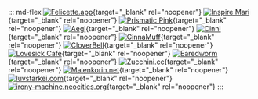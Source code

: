 ::: md-flex
[![Felicette.app](../images/neighbors/felicette.GIF)](https://felicette.app){target="_blank" rel="noopener"}
[![Inspire Mari](../images/neighbors/inspiremari.nl.gif)](https://inspiremari.nl){target="_blank" rel="noopener"}
[![Prismatic Pink](../images/neighbors/blog.prismatic.pink.gif)](https://blog.prismatic.pink){target="_blank" rel="noopener"}
[![Aegi](../images/neighbors/aegi.neocities.org.gif)](https://aegi.neocities.org){target="_blank" rel="noopener"}
[![Cinni](../images/neighbors/cinni.net.gif)](https://cinni.net){target="_blank" rel="noopener"}
[![CinnaMuff](../images/neighbors/cinnamuff.space.png)](https://cinnamuff.space){target="_blank" rel="noopener"}
[![CloverBell](../images/neighbors/cloverbell.neocities.org.gif)](https://cloverbell.neocities.org){target="_blank" rel="noopener"}
[![Lovesick Cafe](../images/neighbors/lovesick.cafe.png)](https://lovesick.cafe){target="_blank" rel="noopener"}
[![Earedworm](../images/neighbors/earedworm.neocities.org.gif)](https://earedworm.neocities.org){target="_blank" rel="noopener"}
[![Zucchini.cc](../images/neighbors/zucchini.cc.gif)](https://zucchini.cc){target="_blank" rel="noopener"}
[![Malenkorin.net](https://melankorin.net/assets/img/buttons/button-1.gif)](https://melankorin.net){target="_blank" rel="noopener"}
[![luvstarkei.com](../images/neighbors/luvstarkei.com.webp)](https://luvstarkei.com){target="_blank" rel="noopener"}
[![irony-machine.neocities.org](../images/neighbors/irony-machine.neocities.org.gif)](https://irony-machine.neocities.org){target="_blank" rel="noopener"}
:::
